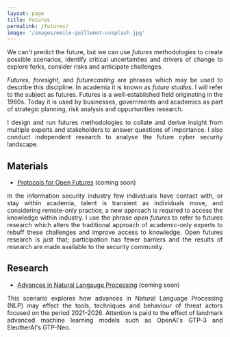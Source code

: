 ```yaml
---
layout: page
title: Futures
permalink: /futures/
image: '/images/emile-guillemot-unsplash.jpg'
---
```


<style>p { text-align: justify; }</style>

We can't predict the future, but we can use *futures* methodologies to create possible scenarios, identify critical uncertainties and drivers of change to explore forks, consider risks and anticipate challenges.

*Futures*, *foresight*, and *futurecasting* are phrases which may be used to describe this discipline. In academia it is known as *future studies*. I will refer to the subject as futures. Futures is a well-established field originating in the 1960s. Today it is used by businesses, governments and academics as part of strategic planning, risk analysis and oppurtunities research.

I design and run futures methodologies to collate and derive insight from multiple experts and stakeholders to answer questions of importance. I also conduct independent research to analyse the future cyber security landscape.

## Materials

* [Protocols for Open Futures]() (coming soon)

In the information security industry few individuals have contact with, or stay within academia,  talent is transient as individuals move, and considering remote-only practice, a new approach is required to access the knowledge within industry. I use the phrase *open futures* to refer to futures research which alters the traditional approach of academic-only experts to rebuff these challenges and improve access to knowledge. Open futures research is just that; participation has fewer barriers and the results of research are made available to the security community.

## Research

* [Advances in Natural Langauge Processing]() (coming soon)

This scenario explores how advances in Natural Language Processing (NLP) may effect the tools, techniques and behaviour of threat actors focused on the period 2021-2026. Attention is paid to the effect of landmark advanced machine learning models such as OpenAI's GTP-3 and EleutherAI's GTP-Neo.

